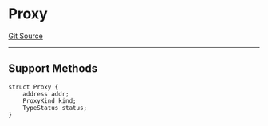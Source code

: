 # Proxy
[Git Source](https://github.com/metacontract/mc/blob/0cf91165f9ec2cbeeba800a4baf4e81e2df5c3bb/src/devkit/core/Proxy.sol)

---------------------
Support Methods
-----------------------


```solidity
struct Proxy {
    address addr;
    ProxyKind kind;
    TypeStatus status;
}
```

